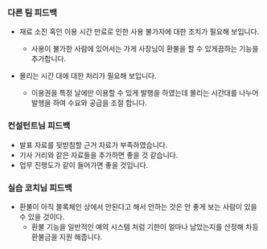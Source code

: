 
### 다른 팀 피드백
- 재료 소진 혹인 이용 시간 만료로 인한 사용 불가자에 대한 조치가 필요해 보입니다.
    - 사용이 불가한 사람에 있어서는 가게 사장님이 환불을 할 수 있게끔하는 기능을 추가합니다.

- 몰리는 시간 대에 대한 처리가 필요해 보입니다.
    - 이용권을 특정 날에만 이용할 수 있게 발행을 하였는데 몰리는 시간대를 나누어 발행을 하여 수요와 공급을 조절 합니다.

### 컨설턴트님 피드백
- 발표 자료를 뒷받침할 근거 자료가 부족하였습니다.
- 기사 거리와 같은 자료들을 추가하면 좋을 것 같습니다.
- 업무 진행도가 같이 들어가면 좋을 것입니다. 


### 실습 코치님 피드백
- 환불이 아직 블록체인 상에서 안된다고 해서 안하는 것은 안 좋게 보는 사람이 있을 수 있을 것이다.
    - 환불 기능을 일반적인 예약 시스템 처럼 기한이 얼마나 남았는지를 산정해 차등 환불금을 지원 해줍니다.
